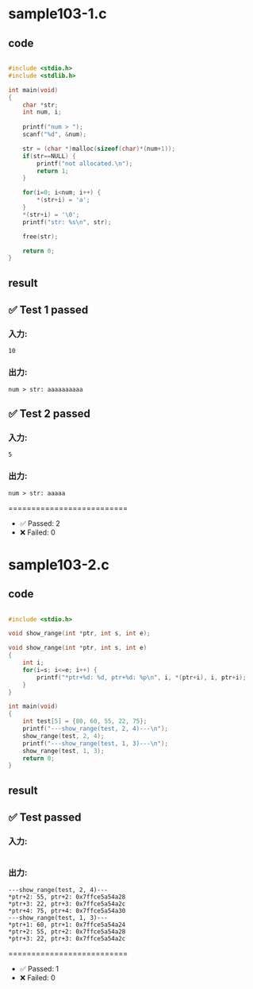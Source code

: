 # sample103-1.c
## code
```c

#include <stdio.h>
#include <stdlib.h>

int main(void) 
{
    char *str;
    int num, i;
    
    printf("num > ");
    scanf("%d", &num);

    str = (char *)malloc(sizeof(char)*(num+1));
    if(str==NULL) {
        printf("not allocated.\n");
        return 1;
    }

    for(i=0; i<num; i++) {
        *(str+i) = 'a';
    }
    *(str+i) = '\0';
    printf("str: %s\n", str);

    free(str);

    return 0;    
}

```
## result
## ✅ Test 1 passed
### 入力:
```
10
```
### 出力:
```
num > str: aaaaaaaaaa

```
## ✅ Test 2 passed
### 入力:
```
5
```
### 出力:
```
num > str: aaaaa

```

==========================

- ✅ Passed: 2
- ❌ Failed: 0 

# sample103-2.c
## code
```c

#include <stdio.h>

void show_range(int *ptr, int s, int e);

void show_range(int *ptr, int s, int e)
{
    int i;
    for(i=s; i<=e; i++) {
        printf("*ptr+%d: %d, ptr+%d: %p\n", i, *(ptr+i), i, ptr+i);
    }
}

int main(void)
{
    int test[5] = {80, 60, 55, 22, 75};
    printf("---show_range(test, 2, 4)---\n");
    show_range(test, 2, 4);
    printf("---show_range(test, 1, 3)---\n");
    show_range(test, 1, 3);
    return 0;
}

```
## result
## ✅ Test  passed
### 入力:
```

```
### 出力:
```
---show_range(test, 2, 4)---
*ptr+2: 55, ptr+2: 0x7ffce5a54a28
*ptr+3: 22, ptr+3: 0x7ffce5a54a2c
*ptr+4: 75, ptr+4: 0x7ffce5a54a30
---show_range(test, 1, 3)---
*ptr+1: 60, ptr+1: 0x7ffce5a54a24
*ptr+2: 55, ptr+2: 0x7ffce5a54a28
*ptr+3: 22, ptr+3: 0x7ffce5a54a2c

```

==========================

- ✅ Passed: 1
- ❌ Failed: 0 

